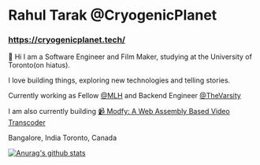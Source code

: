 # Rahul Tarak @CryogenicPlanet

### https://cryogenicplanet.tech/

👋 Hi I am a Software Engineer and Film Maker, studying at the University of Toronto(on hiatus).

I love building things, exploring new technologies and telling stories.

Currently working as Fellow [@MLH](https://github.com/MLH-Fellowship) and Backend Engineer [@TheVarsity](https://open.thevarsity.ca/)


I am also currently building [:video_camera: Modfy: A Web Assembly Based Video Transcoder](https://modfy.video/)


Bangalore, India  Toronto, Canada

[![Anurag's github stats](https://github-readme-stats.vercel.app/api?username=cryogenicplanet&show_icons=true&theme=radical&count_private=true)](https://github.com/anuraghazra/github-readme-stats)

